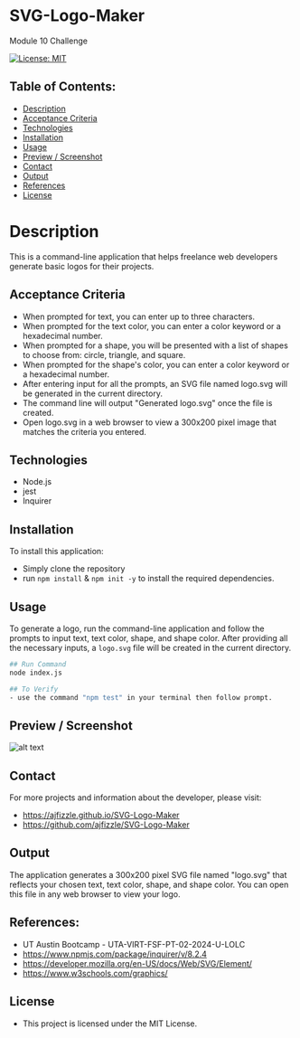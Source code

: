 # SVG-Logo-Maker
Module 10 Challenge

[![License: MIT](https://img.shields.io/badge/License-MIT-yellow.svg)](https://opensource.org/licenses/MIT)


## Table of Contents:
- [Description](#Description)
- [Acceptance Criteria](#Acceptance-Criteria)
- [Technologies](#Technologies)
- [Installation](#Installation)
- [Usage](#Usage)
- [Preview / Screenshot](#Preview-Screenshot)
- [Contact](#Contact)
- [Output](#Output)
- [References](#References)
- [License](#License)


# Description
This is a command-line application that helps freelance web developers generate basic logos for their projects.

## Acceptance Criteria
- When prompted for text, you can enter up to three characters.
- When prompted for the text color, you can enter a color keyword or a hexadecimal number.
- When prompted for a shape, you will be presented with a list of shapes to choose from: circle, triangle, and square.
- When prompted for the shape's color, you can enter a color keyword or a hexadecimal number.
- After entering input for all the prompts, an SVG file named logo.svg will be generated in the current directory.
- The command line will output "Generated logo.svg" once the file is created.
- Open logo.svg in a web browser to view a 300x200 pixel image that matches the criteria you entered.

## Technologies
- Node.js
- jest
- Inquirer

## Installation
To install this application:
- Simply clone the repository
- run `npm install` & `npm init -y` to install the required dependencies.

## Usage
To generate a logo, run the command-line application and follow the prompts to input text, text color, shape, and shape color. After providing all the necessary inputs, a `logo.svg` file will be created in the current directory.
```bash
## Run Command
node index.js

## To Verify 
- use the command "npm test" in your terminal then follow prompt.

```

## Preview / Screenshot
![alt text](SVG-Logo-Maker.gif)

## Contact
For more projects and information about the developer, please visit:
 - https://ajfizzle.github.io/SVG-Logo-Maker
 - https://github.com/ajfizzle/SVG-Logo-Maker

## Output
The application generates a 300x200 pixel SVG file named "logo.svg" that reflects your chosen text, text color, shape, and shape color. You can open this file in any web browser to view your logo.

## References:
- UT Austin Bootcamp - UTA-VIRT-FSF-PT-02-2024-U-LOLC
- https://www.npmjs.com/package/inquirer/v/8.2.4
- https://developer.mozilla.org/en-US/docs/Web/SVG/Element/
- https://www.w3schools.com/graphics/

## License
- This project is licensed under the MIT License.